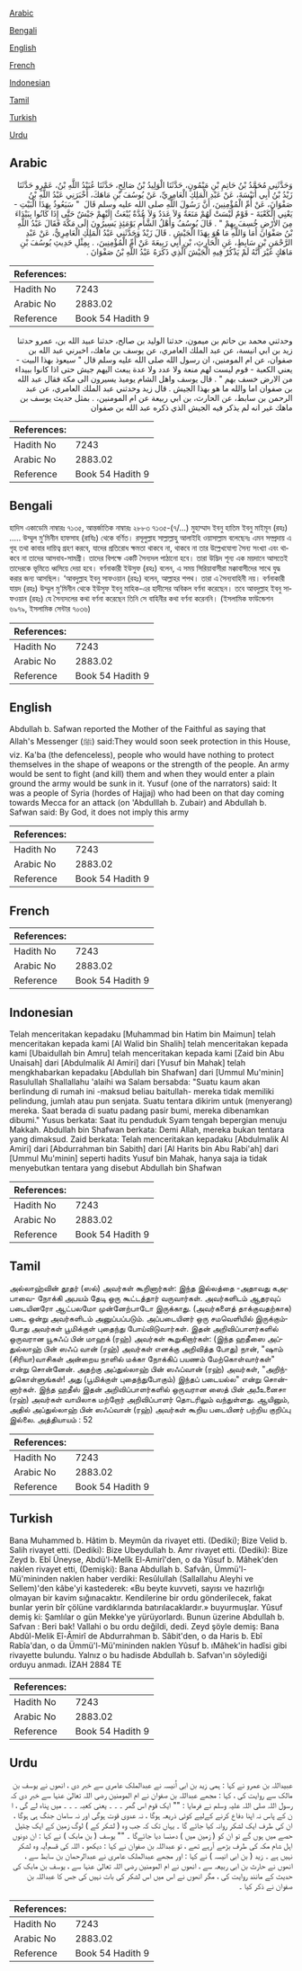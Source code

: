 [Arabic](#arabic)

[Bengali](#bengali)

[English](#english)

[French](#french)

[Indonesian](#indonesian)

[Tamil](#tamil)

[Turkish](#turkish)

[Urdu](#urdu)

## Arabic


<div dir="rtl" lang="ar" style={{fontSize:'larger',backgroundColor:'#f8f9fa',padding:20}}>
وَحَدَّثَنِي مُحَمَّدُ بْنُ حَاتِمِ بْنِ مَيْمُونٍ، حَدَّثَنَا الْوَلِيدُ بْنُ صَالِحٍ، حَدَّثَنَا عُبَيْدُ اللَّهِ بْنُ، عَمْرٍو حَدَّثَنَا زَيْدُ بْنُ أَبِي أُنَيْسَةَ، عَنْ عَبْدِ الْمَلِكِ الْعَامِرِيِّ، عَنْ يُوسُفَ بْنِ مَاهَكَ، أَخْبَرَنِي عَبْدُ اللَّهِ بْنُ صَفْوَانَ، عَنْ أُمِّ الْمُؤْمِنِينَ، أَنَّ رَسُولَ اللَّهِ صلى الله عليه وسلم قَالَ ‏ "‏ سَيَعُوذُ بِهَذَا الْبَيْتِ - يَعْنِي الْكَعْبَةَ - قَوْمٌ لَيْسَتْ لَهُمْ مَنَعَةٌ وَلاَ عَدَدٌ وَلاَ عُدَّةٌ يُبْعَثُ إِلَيْهِمْ جَيْشٌ حَتَّى إِذَا كَانُوا بِبَيْدَاءَ مِنَ الأَرْضِ خُسِفَ بِهِمْ ‏"‏ ‏.‏ قَالَ يُوسُفُ وَأَهْلُ الشَّأْمِ يَوْمَئِذٍ يَسِيرُونَ إِلَى مَكَّةَ فَقَالَ عَبْدُ اللَّهِ بْنُ صَفْوَانَ أَمَا وَاللَّهِ مَا هُوَ بِهَذَا الْجَيْشِ ‏.‏ قَالَ زَيْدٌ وَحَدَّثَنِي عَبْدُ الْمَلِكِ الْعَامِرِيُّ، عَنْ عَبْدِ الرَّحْمَنِ بْنِ سَابِطٍ، عَنِ الْحَارِثِ، بْنِ أَبِي رَبِيعَةَ عَنْ أُمِّ الْمُؤْمِنِينَ، ‏.‏ بِمِثْلِ حَدِيثِ يُوسُفَ بْنِ مَاهَكٍ غَيْرَ أَنَّهُ لَمْ يَذْكُرْ فِيهِ الْجَيْشَ الَّذِي ذَكَرَهُ عَبْدُ اللَّهِ بْنُ صَفْوَانَ ‏.‏
</div>
<div style={{backgroundColor:'#f8f9fa',padding:20, marginBottom: 10}}><table> <thead> <tr> <th>References:</th> <th></th> </tr> </thead> <tbody><tr><td>Hadith No</td><td>7243</td></tr><tr><td>Arabic No</td><td>2883.02</td></tr><tr><td>Reference</td><td>Book 54 Hadith 9</td></tr></tbody></table></div>


<div dir="rtl" lang="ar" style={{fontSize:'larger',backgroundColor:'#f8f9fa',padding:20}}>
وحدثني محمد بن حاتم بن ميمون، حدثنا الوليد بن صالح، حدثنا عبيد الله بن، عمرو حدثنا زيد بن ابي انيسة، عن عبد الملك العامري، عن يوسف بن ماهك، اخبرني عبد الله بن صفوان، عن ام المومنين، ان رسول الله صلى الله عليه وسلم قال " سيعوذ بهذا البيت - يعني الكعبة - قوم ليست لهم منعة ولا عدد ولا عدة يبعث اليهم جيش حتى اذا كانوا ببيداء من الارض خسف بهم " . قال يوسف واهل الشام يوميذ يسيرون الى مكة فقال عبد الله بن صفوان اما والله ما هو بهذا الجيش . قال زيد وحدثني عبد الملك العامري، عن عبد الرحمن بن سابط، عن الحارث، بن ابي ربيعة عن ام المومنين، . بمثل حديث يوسف بن ماهك غير انه لم يذكر فيه الجيش الذي ذكره عبد الله بن صفوان
</div>
<div style={{backgroundColor:'#f8f9fa',padding:20, marginBottom: 10}}><table> <thead> <tr> <th>References:</th> <th></th> </tr> </thead> <tbody><tr><td>Hadith No</td><td>7243</td></tr><tr><td>Arabic No</td><td>2883.02</td></tr><tr><td>Reference</td><td>Book 54 Hadith 9</td></tr></tbody></table></div>

## Bengali


<div dir="ltr" lang="bn" style={{fontSize:'larger',backgroundColor:'#f8f9fa',padding:20}}>
হাদিস একাডেমি নাম্বারঃ ৭১৩৫, আন্তর্জাতিক নাম্বারঃ ২৮৮৩ ৭১৩৫-(৭/...) মুহাম্মাদ ইবনু হাতিম ইবনু মাইমূন (রহঃ) ..... উম্মুল মু’মিনীন হাফসাহ (রাযিঃ) থেকে বর্ণিত। রসূলুল্লাহ সাল্লাল্লাহু আলাইহি ওয়াসাল্লাম বলেছেনঃ এমন সম্প্রদায় এ গৃহ তথা কাবার দায়িত্ব গ্রহণ করবে, যাদের প্রতিরোধ ক্ষমতা থাকবে না, থাকবে না তার উল্লেখযোগ্য সৈন্য সংখ্যা এবং থাকবে না তাদের আসবাব-সামগ্রী। তাদের বিপক্ষে একটি সৈন্যদল পাঠানো হবে। তারা উদ্ভিদ শূন্য এক ময়দানে আসতেই তাদেরকে ভূমিতে ধ্বসিয়ে দেয়া হবে। বর্ণনাকারী ইউসুফ (রহঃ) বলেন, এ সময় সিরিয়াবাসীরা মক্কাবাসীদের সাথে যুদ্ধ করার জন্য আসছিল। ‘আবদুল্লাহ ইবনু সাফওয়ান (রহঃ) বলেন, আল্লাহর শপথ। তারা এ সৈন্যবাহিনী নয়। বর্ণনাকারী যায়দ (রহঃ) উম্মুল মু’মিনীন থেকে ইউসুফ ইবনু মাহিক-এর হাদীসের অবিকল বর্ণনা করেছেন। তবে আবদুল্লাহ ইবনু সাফওয়ান (রহঃ) যে সৈন্যদলের কথা বর্ণনা করেছেন তিনি সে বাহিনীর কথা বর্ণনা করেননি। (ইসলামিক ফাউন্ডেশন ৬৯৭৯, ইসলামিক সেন্টার ৭০৩৬)
</div>
<div style={{backgroundColor:'#f8f9fa',padding:20, marginBottom: 10}}><table> <thead> <tr> <th>References:</th> <th></th> </tr> </thead> <tbody><tr><td>Hadith No</td><td>7243</td></tr><tr><td>Arabic No</td><td>2883.02</td></tr><tr><td>Reference</td><td>Book 54 Hadith 9</td></tr></tbody></table></div>

## English


<div dir="ltr" lang="en" style={{fontSize:'larger',backgroundColor:'#f8f9fa',padding:20}}>
Abdullah b. Safwan reported the Mother of the Faithful as saying that Allah's Messenger (ﷺ) said:They would soon seek protection in this House, viz. Ka'ba (the defenceless), people who would have nothing to protect themselves in the shape of weapons or the strength of the people. An army would be sent to fight (and kill) them and when they would enter a plain ground the army would be sunk in it. Yusuf (one of the narrators) said: It was a people of Syria (hordes of Hajjaj) who had been on that day coming towards Mecca for an attack (on 'Abdulllah b. Zubair) and Abdullah b. Safwan said: By God, it does not imply this army
</div>
<div style={{backgroundColor:'#f8f9fa',padding:20, marginBottom: 10}}><table> <thead> <tr> <th>References:</th> <th></th> </tr> </thead> <tbody><tr><td>Hadith No</td><td>7243</td></tr><tr><td>Arabic No</td><td>2883.02</td></tr><tr><td>Reference</td><td>Book 54 Hadith 9</td></tr></tbody></table></div>

## French


<div dir="ltr" lang="fr" style={{fontSize:'larger',backgroundColor:'#f8f9fa',padding:20}}>

</div>
<div style={{backgroundColor:'#f8f9fa',padding:20, marginBottom: 10}}><table> <thead> <tr> <th>References:</th> <th></th> </tr> </thead> <tbody><tr><td>Hadith No</td><td>7243</td></tr><tr><td>Arabic No</td><td>2883.02</td></tr><tr><td>Reference</td><td>Book 54 Hadith 9</td></tr></tbody></table></div>

## Indonesian


<div dir="ltr" lang="id" style={{fontSize:'larger',backgroundColor:'#f8f9fa',padding:20}}>
Telah menceritakan kepadaku [Muhammad bin Hatim bin Maimun] telah menceritakan kepada kami [Al Walid bin Shalih] telah menceritakan kepada kami [Ubaidullah bin Amru] telah menceritakan kepada kami [Zaid bin Abu Unaisah] dari [Abdulmalik Al Amiri] dari [Yusuf bin Mahak] telah mengkhabarkan kepadaku [Abdullah bin Shafwan] dari [Ummul Mu'minin] Rasulullah Shallallahu 'alaihi wa Salam bersabda: "Suatu kaum akan berlindung di rumah ini -maksud beliau baitullah- mereka tidak memiliki pelindung, jumlah atau pun senjata. Suatu tentara dikirim untuk (menyerang) mereka. Saat berada di suatu padang pasir bumi, mereka dibenamkan dibumi." Yusus berkata: Saat itu penduduk Syam tengah bepergian menuju Makkah. Abdullah bin Shafwan berkata: Demi Allah, mereka bukan tentara yang dimaksud. Zaid berkata: Telah menceritakan kepadaku [Abdulmalik Al Amiri] dari [Abdurrahman bin Sabith] dari [Al Harits bin Abu Rabi'ah] dari [Ummul Mu'minin] seperti hadits Yusuf bin Mahak, hanya saja ia tidak menyebutkan tentara yang disebut Abdullah bin Shafwan
</div>
<div style={{backgroundColor:'#f8f9fa',padding:20, marginBottom: 10}}><table> <thead> <tr> <th>References:</th> <th></th> </tr> </thead> <tbody><tr><td>Hadith No</td><td>7243</td></tr><tr><td>Arabic No</td><td>2883.02</td></tr><tr><td>Reference</td><td>Book 54 Hadith 9</td></tr></tbody></table></div>

## Tamil


<div dir="ltr" lang="ta" style={{fontSize:'larger',backgroundColor:'#f8f9fa',padding:20}}>
அல்லாஹ்வின் தூதர் (ஸல்) அவர்கள் கூறினார்கள்: இந்த இல்லத்தை -அதாவது கஅபாவை- நோக்கி அபயம் தேடி ஒரு கூட்டத்தார் வருவார்கள். அவர்களிடம் ஆதரவுப் படையினரோ ஆட்பலமோ முன்னேற்பாடோ இருக்காது. (அவர்களைத் தாக்குவதற்காக) படை ஒன்று அவர்களிடம் அனுப்பப்படும். அப்படையினர் ஒரு சமவெளியில் இருக்கும்போது அவர்கள் பூமிக்குள் புதைந்து போய்விடுவார்கள். இதன் அறிவிப்பாளர்களில் ஒருவரான யூசுஃப் பின் மாஹக் (ரஹ்) அவர்கள் கூறுகிறார்கள்: (இந்த ஹதீஸை அப்துல்லாஹ் பின் ஸஃப் வான் (ரஹ்) அவர்கள் எனக்கு அறிவித்த போது) நான், "ஷாம் (சிரியா)வாசிகள் அன்றைய நாளில் மக்கா நோக்கிப் பயணம் மேற்கொள்வார்கள்" என்று சொன்னேன். அதற்கு அப்துல்லாஹ் பின் ஸஃப்வான் (ரஹ்) அவர்கள், "அறிந்துகொள்ளுங்கள்! அது (பூமிக்குள் புதைந்துபோகும்) இந்தப் படையல்ல" என்று சொன்னார்கள். இந்த ஹதீஸ் இதன் அறிவிப்பாளர்களில் ஒருவரான ஸைத் பின் அபீஉனைசா (ரஹ்) அவர்கள் வாயிலாக மற்றோர் அறிவிப்பாளர் தொடரிலும் வந்துள்ளது. ஆயினும், அதில் அப்துல்லாஹ் பின் ஸஃப்வான் (ரஹ்) அவர்கள் கூறிய படையினர் பற்றிய குறிப்பு இல்லை. அத்தியாயம் : 52
</div>
<div style={{backgroundColor:'#f8f9fa',padding:20, marginBottom: 10}}><table> <thead> <tr> <th>References:</th> <th></th> </tr> </thead> <tbody><tr><td>Hadith No</td><td>7243</td></tr><tr><td>Arabic No</td><td>2883.02</td></tr><tr><td>Reference</td><td>Book 54 Hadith 9</td></tr></tbody></table></div>

## Turkish


<div dir="ltr" lang="tr" style={{fontSize:'larger',backgroundColor:'#f8f9fa',padding:20}}>
Bana Muhammed b. Hâtim b. Meymûn da rivayet etti. (Dediki); Bize Velid b. Salih rivayet etti. (Dediki): Bize Ubeydullah b. Amr rivayet etti. (Dediki): Bize Zeyd b. Ebî Üneyse, Abdü'l-Melîk El-Amirî'den, o da Yûsuf b. Mâhek'den naklen rivayet etti, (Demişki): Bana Abdullah b. Safvân, Ümmü'l-Mü'mininden naklen haber verdiki: Resûlullah (Sallallahu Aleyhi ve Sellem)'den kâbe'yi kastederek: «Bu beyte kuvveti, sayısı ve hazırlığı olmayan bir kavim sığınacaktır. Kendilerine bir ordu gönderilecek, fakat bunlar yerin bîr çölüne vardıklarında batırılacaklardır.» buyurmuşlar. Yûsuf demiş ki: Şamlılar o gün Mekke'ye yürüyorlardı. Bunun üzerine Abdullah b. Safvan : Beri bak! Vallahi o bu ordu değildi, dedi. Zeyd şöyle demiş: Bana Abdûl-Melik Eî-Âmirî de Abdurrahman b. Sâbit'den, o da Haris b. Ebî Rabîa'dan, o da Ümmü'l-Mü'mininden naklen Yûsuf b. ıMâhek'in hadîsi gibi rivayette bulundu. Yalnız o bu hadisde Abdullah b. Safvan'ın söylediği orduyu anmadı. İZAH 2884 TE
</div>
<div style={{backgroundColor:'#f8f9fa',padding:20, marginBottom: 10}}><table> <thead> <tr> <th>References:</th> <th></th> </tr> </thead> <tbody><tr><td>Hadith No</td><td>7243</td></tr><tr><td>Arabic No</td><td>2883.02</td></tr><tr><td>Reference</td><td>Book 54 Hadith 9</td></tr></tbody></table></div>

## Urdu


<div dir="rtl" lang="ur" style={{fontSize:'larger',backgroundColor:'#f8f9fa',padding:20}}>
عبیداللہ بن عمرو نے کہا : ہمی زید بن ابی اُنیسہ نے عبدالملک عامری سے خبر دی ، انھوں نے یوسف بن مالک سے روایت کی ، کہا : مجھے عبداللہ بن صفوان نے ام المومنین رضی اللہ تعالیٰ عنہا سے خبر دی کہ رسول اللہ صلی اللہ علیہ وسلم نے فرمایا : "" ایک قوم اس گھر ۔ ۔ ۔ یعنی کعبہ ۔ ۔ ۔ میں پناہ لے گی ، ا ن کے پاس نہ اپنا دفاع کرنے کےلیے کوئی ذریعہ ہوگا ، نہ عدوی قوت ہوگی اور نہ سامان جنگ ہی ہوگا ، ان کی طرف ایک لشکر روانہ کیا جائے گا ۔ یہاں تک کہ جب وہ ( لشکر کے ) لوگ زمین کے ایک چٹیل حصے میں ہوں گے تو ان کو ( زمین میں ) دھنسا دیا جائےگا ۔ "" یوسف ( بن مابک ) نے کہا : ان دونوں اہل شام مکہ کی طرف بڑھے آرہے تھے ، تو عبداللہ بن صفوان نے کہا : دیکھو ، اللہ کی قسم!یہ وہ لشکر نہیں ہے ۔ زید ( بن ابی انیسہ ) نے کہا : اور مجھے عبدالملک عامری نے عبدالرحمان بن سابط سے ، انھوں نے حارث بن ابی ربیعہ سے ، انھوں نے ام المومنین رضی اللہ تعالیٰ عنہا سے ، یوسف بن مابک کی حدیث کے مانند روایت کی ، مگر انھوں نے اس میں اس لشکر کی بات نہیں کی جس کا عبداللہ بن صفوان نے ذکر کیا ۔
</div>
<div style={{backgroundColor:'#f8f9fa',padding:20, marginBottom: 10}}><table> <thead> <tr> <th>References:</th> <th></th> </tr> </thead> <tbody><tr><td>Hadith No</td><td>7243</td></tr><tr><td>Arabic No</td><td>2883.02</td></tr><tr><td>Reference</td><td>Book 54 Hadith 9</td></tr></tbody></table></div>